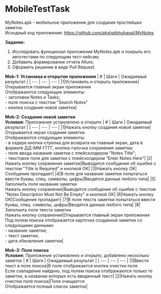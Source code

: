 # MobileTestTask
MyNotes.apk - мобильное приложение для создания простейших заметок.
<br>Исходный код приложения: https://github.com/akshatbhuhagal/MyNotes

**Задание:**<br> 
1. Исследовать функционал приложения MyNotes.apk и покрыть его автотестами по следующим тест-кейсам;<br>
2. Добавить формирование отчета Allure;<br>
3. Оформить решение в виде Pull Request.

**Mob-1: Установка и открытие приложения**
|  # | Шаги | Ожидаемый результат |
| --- | --- | --- |
|1|Установить и открыть приложение|Открывается главный экран приложения<br>Отображаются следующие элементы:<br> - заголовки Notes и Tasks; <br> - поле поиска с текстом "Search Notes" <br> - кнопка создания новой заметки|


**Mob-2: Создание новой заметки**
<br>**Условия:** Приложение установлено и открыто
|  # | Шаги | Ожидаемый результат |
| --- | --- | --- |
|1|Нажать кнопку создания новой заметки|Открывается экран создания заметки<br>Отображаются следующие элементы:<br> - в хэдере кнопка-стрелка для возврата на главный экран, дата в формате ДД-ММ-ГГГГ, кнопка-галочка сохранения заметки;<br> - поле ввода названия заметки с плейсхолдером "Notes Title";<br> - текстовое поле для заметки с плейсхолдером "Enter Notes Here"|
|2|Нажать кнопку сохранения заметки|Выводится сообщение об ошибке с текстом "Title is Required" и кнопкой OK|
|3|Нажать кнопку OK|Сообщение пропадает|
|4|В поле для названия заметки попытаться ввести буквы, спец. символы, цифры|Вводятся данные любого типа|
|5|Заполнить поле названия заметки<br>Нажать кнопку сохранения|Выводится сообщение об ошибке с текстом "Notes Description Must Not Be Empty" и кнопкой OK|
|6|Нажать кнопку OK|Сообщение пропадает|
|7|В поле текста заметки попытаться ввести буквы, спец. символы, цифры|Вводятся данные любого типа|
|8|Заполнить поле текста заметки<br>Нажать кнопку сохранения|Открывается главный экран приложения<br>Под полем поиска отображается карточка созданной заметки со следующими данными:<br> - название заметки;<br> - текст заметки;<br> - дата обновления заметки|


**Mob-3: Поле поиска**
<br>**Условия:** Приложение установлено и открыто, добавлено несколько заметок
|  # | Шаги | Ожидаемый результат |
| --- | --- | --- |
|1|Ввести текст в поле поиска|В поле отображается кнопка очистки поля<br>Если совпадение найдено, под полем поиска отображаются только те заметки, в названии которых есть введенный текст|
|2|Нажать кнопку очистки поля поиска|Поле очищается<br>Отображается полный список заметок|
